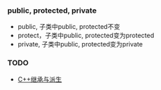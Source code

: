 ### public, protected, private
+ public,  子类中public, protected不变
+ protect，子类中public, protected变为protected
+ private, 子类中public, protected变为private
### TODO
+ [C++继承与派生](https://www.zfl9.com/cpp-inheritance.html)